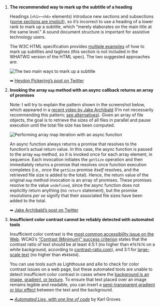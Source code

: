 1. **The recommended way to mark up the subtitle of a heading**

   Headings (`<h1>`–`<h6>` elements) introduce new sections and subsections ([some sections are implicit](https://html.spec.whatwg.org/multipage/sections.html#headings-and-sections)), so it’s incorrect to use a heading of a lower rank to mark up a subtitle, which “merely elaborates on the main title at the same level.” A sound document structure is important for assistive technology users.

   The W3C HTML specification provides [multiple examples](https://w3c.github.io/html/common-idioms-without-dedicated-elements.html#subheadings-subtitles-alternative-titles-and-taglines) of how to mark up subtitles and taglines (this section is not included in the WHATWG version of the HTML spec). The two suggested approaches are:

   ![The two main ways to mark up a subtitle](https://dl.dropboxusercontent.com/s/t46d2bvsz2affdp/marking-up-subtitle.png?dl=0)

   ➥ [Heydon Pickering’s post on Twitter](https://twitter.com/heydonworks/status/999582012582359040)

1. **Invoking the array `map` method with an async callback returns an array of promises**

   Note: I will try to explain the pattern shown in the screenshot below, which appeared in a [recent video by Jake Archibald](https://youtu.be/bfxglBVSNDI) (I’m not necessarily recommending this pattern; [see alternatives](https://twitter.com/simevidas/status/1005536660019347456)). Given an array of file objects, the goal is to retrieve the sizes of all files in parallel and pause execution until the total file size has been computed.

   ![Performing array `map` iteration with an async function](https://dl.dropboxusercontent.com/s/jcyltb47jsj9j2k/array-iteration-method-with-async-function.png?dl=0)

   An async function always returns a promise that resolves to the function’s actual return value. In this case, the async function is passed to the array `map` method, so it is invoked once for each array element, in sequence. Each invocation initiates the `getSize` operation and then immediately returns a promise that resolves once function execution completes (i.e., once the `getSize` promise *itself* resolves, and the retrieved file size is added to the total). Hence, the return value of the original `map` method invocation is an array of promises. These promises resolve to the value `undefined`, since the async function does not explicitly return anything (no `return` statement), but the promise resolutions *per se* signify that their associated file sizes have been added to the total.

   ➥ [Jake Archibald’s post on Twitter](https://twitter.com/jaffathecake/status/999269332889763840)

1. **Insufficient color contrast cannot be reliably detected with automated tools**

   Insufficient color contrast is the [most common accessibility issue on the Web](https://twitter.com/marcysutton/status/999901471515688960). WCAG’s [“Contrast (Minimum)” success criterion](https://www.w3.org/TR/WCAG21/#contrast-minimum) states that the contrast ratio of text should be at least 4.5:1 (no higher than `#767676` on a white background, according to [contrast-ratio.com](http://contrast-ratio.com/)), and 3:1 for [large-scale text](https://www.w3.org/TR/WCAG21/#dfn-large-scale) (no higher than `#949494`).

   You can use tools such as Lighthouse and aXe to check for color contrast issues on a web page, but these automated tools are unable to detect insufficient color contrast in cases where the [background is an image, gradient, or texture](https://codepen.io/aardrian/full/ZLZMep/). To ensure that text placed over an image remains legible and readable, you can insert a [semi-transparent gradient or blur effect](https://www.nngroup.com/articles/text-over-images/) between the text and the background.

   ➥ *[Automated Lies, with one line of code](http://www.karlgroves.com/2018/05/25/automated-lies-with-one-line-of-code/)* by Karl Groves 
